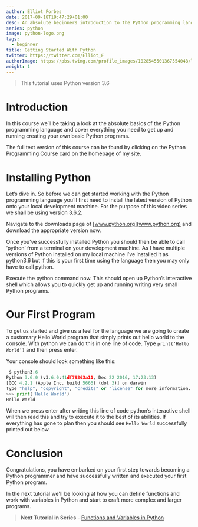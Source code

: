 ```yaml
---
author: Elliot Forbes
date: 2017-09-18T19:47:29+01:00
desc: An absolute beginners introduction to the Python programming language
series: python
image: python-logo.png
tags:
  - beginner
title: Getting Started With Python
twitter: https://twitter.com/Elliot_F
authorImage: https://pbs.twimg.com/profile_images/1028545501367554048/lzr43cQv_400x400.jpg
weight: 1
---
```


> This tutorial uses Python version 3.6

# Introduction

In this course we’ll be taking a look at the absolute basics of the Python
programming language and cover everything you need to get up and running
creating your own basic Python programs.

The full text version of this course can be found by clicking on the Python
Programming Course card on the homepage of my site.

# Installing Python

Let’s dive in. So before we can get started working with the Python programming
language you’ll first need to install the latest version of Python onto your
local development machine. For the purpose of this video series we shall be
using version 3.6.2.

Navigate to the downloads page of [www.python.org](www.python.org) and download
the appropriate version now.

Once you’ve successfully installed Python you should then be able to call
‘python’ from a terminal on your development machine. As I have multiple
versions of Python installed on my local machine I’ve installed it as python3.6
but if this is your first time using the language then you may only have to call
python.

Execute the python command now. This should open up Python’s interactive shell
which allows you to quickly get up and running writing very small Python
programs.

# Our First Program

To get us started and give us a feel for the language we are going to create a
customary Hello World program that simply prints out hello world to the console.
With python we can do this in one line of code. Type `print(‘Hello World’)` and
then press enter.

Your console should look something like this:

```py
 $ python3.6
Python 3.6.0 (v3.6.0:41df79263a11, Dec 22 2016, 17:23:13)
[GCC 4.2.1 (Apple Inc. build 5666) (dot 3)] on darwin
Type "help", "copyright", "credits" or "license" for more information.
>>> print('Hello World')
Hello World
```

When we press enter after writing this line of code python’s interactive shell
will then read this and try to execute it to the best of its abilities. If
everything has gone to plan then you should see `Hello World` successfully
printed out below.

# Conclusion

Congratulations, you have embarked on your first step towards becoming a Python
programmer and have successfully written and executed your first Python program.

In the next tutorial we'll be looking at how you can define functions and work
with variables in Python and start to craft more complex and larger programs.

> **Next Tutorial in Series** -
> [Functions and Variables in Python](/python/python-functions-and-variables/)

